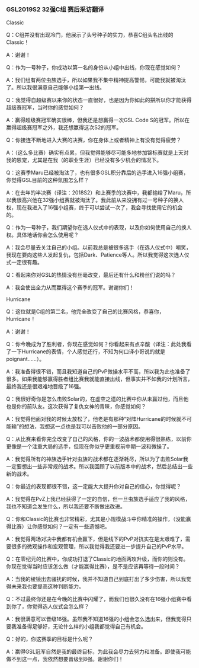 ### GSL2019S2 32强C组 赛后采访翻译

Classic

Q：C组并没有出现冷门，他展示了头号种子的实力，恭喜C组头名出线的Classic！

A：谢谢！

Q：作为一号种子，你成功以第一名的身份从小组中出线，你现在感觉如何？

A：我们组有两位虫族选手，所以如果我不集中精神提高警惕，可能我就被淘汰了。所以我很满意自己能够小组第一出线。

Q：我觉得自超级赛以来你的状态一直很好，也是因为你如此的拼所以你才能获得超级赛冠军，当时你的感觉如何？

A：赢得超级赛冠军确实很棒，但我还是想赢得一次GSL Code S的冠军。所以在赢得超级赛冠军之外，我还想赢得这次S2的冠军。

Q：你接连不断地进入大赛的决赛，你在身体上或者精神上有没有觉得疲劳？

A：（这么多比赛）确实有点累，但我觉得能够尽可能多地参加锦标赛就是上天对我的恩宠，尤其是在我（的职业生涯）已经没有多少机会的情况下。

Q：这赛季Maru已经被淘汰了，也有很多GSL积分靠后的选手进入16强小组赛，你觉得GSL目前的这种氛围怎么样？

A：在去年的半决赛（译注：2018S2）和上赛季的决赛中，我都输给了Maru，所以我很高兴他在32强小组赛就被淘汰了。我此前从来没拥有过一号种子的换人权，现在我进入了16强小组赛，终于可以尝试一次了，我会寻找使用它的机会的。

Q：作为一号种子，我们期望你在选人仪式中的表现，以及你如何使用自己的换人权。具体地话你会怎么使用呢？

A：我会尽量去关注自己的小组。以前我总是被很多选手（在选人仪式中）嘲笑，我现在要向这些人发起复仇，包括Dark、Patience等人。所以我觉得这次选人仪式一定很有趣。

Q：看起来你对GSL的热情没有丝毫改变，最后还有什么和粉丝们说的吗？

A：我会使出全力从而赢得这个赛季的冠军。谢谢你们！



Hurricane

Q：这位就是C组的第二名，他完全改变了自己的比赛风格，恭喜你，Hurricane！

A：谢谢！

Q：你今晚成为了胜利者，你现在感觉如何？你看起来有点辛酸（译注：此处我看了一下Hurricane的表情，个人感觉还行，不知为何口译小哥说的就是poignant……）。

A：我准备得很不错，而且我知道自己的PvP微操水平不高，所以我为此也准备了很多。如果我能够赢得胜者组比赛我就能直接出线，但事实并不如我的计划所言，最终我还是很艰难地晋级了16强。

Q：我很好奇你是怎么击败Solar的，在虚空之遗的比赛中你从未赢过他，而且他也是你的前队友。这次获得了复仇女神的青睐，你感觉如何？

A：我觉得他面对我的时候太放松了，他老是有那种“对阵Hurricane的时候就不可能输”的想法，我想这一点也是我可以击败他的一部分原因。

Q：从比赛来看你完全改变了自己的风格，你的一波战术都使用得很熟练，以前你更像是一个注重大局的选手，但现在你似乎更重视前中期一波和微操了。

A：我觉得所有的神族选手针对虫族的战术都在逐渐耗尽，所以为了击败Solar我一定要想出一些非常规的战术。所以我回顾了以前版本中的战术，然后总结出一些新的战术。

Q：你最近的表现都很不错，这一定能大大提升你对自己的信心，你觉得呢？

A：我觉得在PvZ上我已经获得了一定的自信，但一旦虫族选手适应了我的风格，我也不知道会发生什么，所以我还要不断做出改进。

Q：你和Classic的比赛也非常精彩，尤其是小规模战斗中你精准的操作，（没能赢得比赛）让你感觉如何？一定有一些遗憾吧。

A：我觉得两场对决中我都有机会赢下，但是线下的PvP对抗实在是太艰难了，需要很多的微观操作和宏观管理，所以我觉得我还要进一步提升自己的PvP水平。

Q：在零纪元的比赛中，你成功打退了Classic的地面两攻升级，而你的则没有。你现在觉得当时应该怎么做（才能赢得比赛），是不是应该再等待一段时间？

A：当我的棱镜出去骚扰的时候，我并不知道自己到底打出了多少伤害，所以我觉得未来我也要提高这种判断能力。

Q：不过最终你还是在今晚的比赛中闪耀了，而我们也很久没有在16强小组赛中看到你了，你觉得选人仪式会怎么样？

A：我很满意可以晋级16强。虽然我不知道16强的小组会怎么选出来，但我觉得只要我准备得足够好，无论什么样的小组我都觉得自己有机会。

Q：好的，你这赛季的目标是什么呢？

A：赢得GSL冠军自然是我的最终目标，为此我会尽力去努力和准备。即使我可能做不到这一点，我依然想要晋级到8强。谢谢你们！